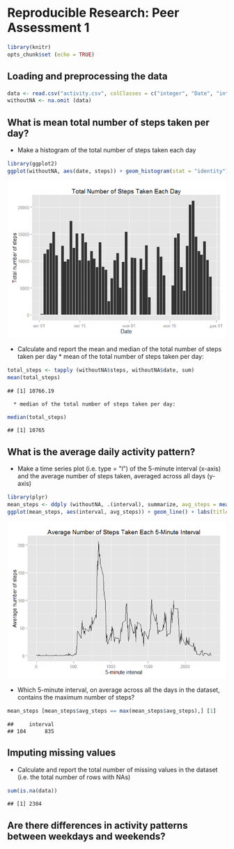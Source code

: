 # Reproducible Research: Peer Assessment 1


```r
library(knitr)
opts_chunk$set (echo = TRUE)
```


## Loading and preprocessing the data

```r
data <- read.csv("activity.csv", colClasses = c("integer", "Date", "integer"))
withoutNA <- na.omit (data)
```

## What is mean total number of steps taken per day?

* Make a histogram of the total number of steps taken each day

```r
library(ggplot2)
ggplot(withoutNA, aes(date, steps)) + geom_histogram(stat = "identity") + labs(title = "Total Number of Steps Taken Each Day", x = "Date", y = "Total number of steps")
```

![](PA1_template_files/figure-html/hist_steps-1.png) 

* Calculate and report the mean and median of the total number of steps taken per day
      * mean of the total number of steps taken per day:

```r
total_steps <- tapply (withoutNA$steps, withoutNA$date, sum)
mean(total_steps)
```

```
## [1] 10766.19
```
      
      * median of the total number of steps taken per day:      

```r
median(total_steps)
```

```
## [1] 10765
```


## What is the average daily activity pattern?

* Make a time series plot (i.e. type = "l") of the 5-minute interval (x-axis) and the average number of steps taken, averaged across all days (y-axis)


```r
library(plyr)
mean_steps <- ddply (withoutNA, .(interval), summarize, avg_steps = mean (steps))
ggplot(mean_steps, aes(interval, avg_steps)) + geom_line() + labs(title = "Average Number of Steps Taken Each 5-Minute Interval", x = "5-minute interval", y = "Average number of steps")
```

![](PA1_template_files/figure-html/plot_interval-1.png) 

* Which 5-minute interval, on average across all the days in the dataset, contains the maximum number of steps?


```r
mean_steps [mean_steps$avg_steps == max(mean_steps$avg_steps),] [1]
```

```
##     interval
## 104      835
```


## Imputing missing values

* Calculate and report the total number of missing values in the dataset (i.e. the total number of rows with NAs)


```r
sum(is.na(data))
```

```
## [1] 2304
```


## Are there differences in activity patterns between weekdays and weekends?
